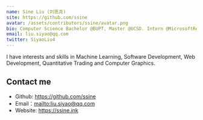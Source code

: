 ```yaml
---
name: Sine Liu (刘思尧)
site: https://github.com/ssine
avatar: /assets/contributors/ssine/avatar.png
bio: Computer Science Bachelor @BUPT, Master @UCSD. Intern @MicrosoftResearch, @Bytedance.
email: liu.siyao@qq.com
twitter: SiyaoLiu4
---
```


I have interests and skills in Machine Learning, Software Development, Web Development, Quantitative Trading and Computer Graphics.

## Contact me

- Github: <https://github.com/ssine>
- Email：<mailto:liu.siyao@qq.com>
- Website: <https://ssine.ink>
